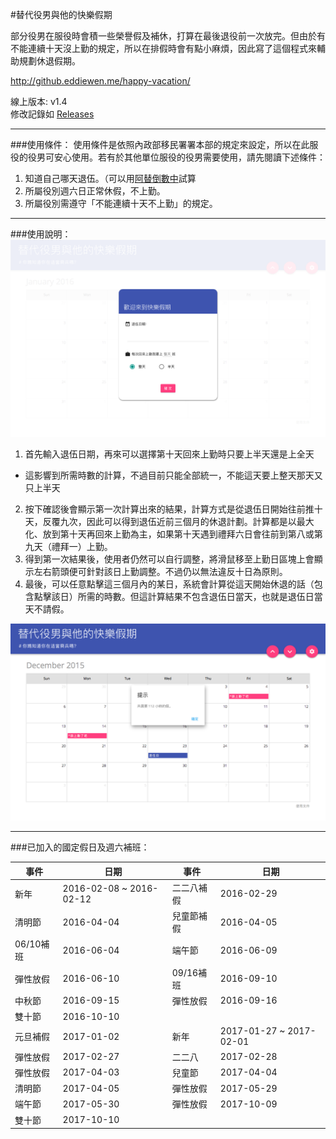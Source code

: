 #替代役男與他的快樂假期

部分役男在服役時會積一些榮譽假及補休，打算在最後退役前一次放完。但由於有不能連續十天沒上勤的規定，所以在排假時會有點小麻煩，因此寫了這個程式來輔助規劃休退假期。

http://github.eddiewen.me/happy-vacation/

線上版本: v1.4<br/>
修改記錄如 [Releases](https://github.com/EddieWen-Taiwan/happy-vacation/releases)

---

###使用條件：
使用條件是依照內政部移民署署本部的規定來設定，所以在此服役的役男可安心使用。若有於其他單位服役的役男需要使用，請先閱讀下述條件：

1. 知道自己哪天退伍。（可以用[阿替倒數中](http://smscount.lol)試算
2. 所屬役別週六日正常休假，不上勤。
3. 所屬役別需遵守「不能連續十天不上勤」的規定。

---

###使用說明：
![demo-image-1](/images/demo-image-1.png)

1. 首先輸入退伍日期，再來可以選擇第十天回來上勤時只要上半天還是上全天
  * 這影響到所需時數的計算，不過目前只能全部統一，不能這天要上整天那天又只上半天
2. 按下確認後會顯示第一次計算出來的結果，計算方式是從退伍日開始往前推十天，反覆九次，因此可以得到退伍近前三個月的休退計劃。計算都是以最大化、放到第十天再回來上勤為主，如果第十天遇到禮拜六日會往前到第八或第九天（禮拜一）上勤。
3. 得到第一次結果後，使用者仍然可以自行調整，將滑鼠移至上勤日區塊上會顯示左右箭頭便可針對該日上勤調整。不過仍以無法違反十日為原則。
4. 最後，可以任意點擊這三個月內的某日，系統會計算從這天開始休退的話（包含點擊該日）所需的時數。但這計算結果不包含退伍日當天，也就是退伍日當天不請假。

![demo-image-2](/images/demo-image-2.png)

---

###已加入的國定假日及週六補班：

事件 | 日期 | 事件 | 日期
----|----|----|----
新年 | 2016-02-08 ~ 2016-02-12 | 二二八補假 | 2016-02-29
清明節 | 2016-04-04 | 兒童節補假 | 2016-04-05
06/10補班 | 2016-06-04 | 端午節 | 2016-06-09
彈性放假 | 2016-06-10 | 09/16補班 | 2016-09-10
中秋節 | 2016-09-15 | 彈性放假 | 2016-09-16
雙十節 | 2016-10-10 |    | 
元旦補假 | 2017-01-02 | 新年 | 2017-01-27 ~ 2017-02-01
彈性放假 | 2017-02-27 | 二二八 | 2017-02-28
彈性放假 | 2017-04-03 | 兒童節 | 2017-04-04
清明節 | 2017-04-05 | 彈性放假 | 2017-05-29
端午節 | 2017-05-30 | 彈性放假 | 2017-10-09
雙十節 | 2017-10-10
